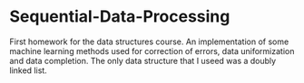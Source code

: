 # Sequential-Data-Processing
First homework for the data structures course.
An implementation of some machine learning methods used for correction of errors, data uniformization and data completion. The only data structure that I useed was a doubly linked list.
